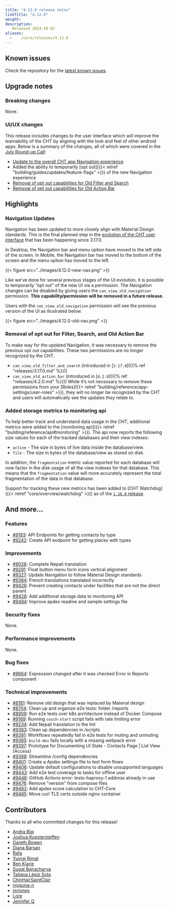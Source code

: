 ```yaml
---
title: "4.12.0 release notes"
linkTitle: "4.12.0"
weight:
description:
   Released 2024-10-02
aliases:
  -    /core/releases/4.12.0
---
```


## Known issues

Check the repository for the [latest known issues](https://github.com/medic/cht-core/issues?q=is%3Aissue+label%3A%22Affects%3A+4.12.0%22).

## Upgrade notes

### Breaking changes

None.

### UI/UX changes

This release includes changes to the user interface which will improve the learnability of the CHT by aligning with the look and feel of other android apps. Below is a summary of the changes, all of which were covered in the [July Round-up Call](https://youtube.com/watch?v=NSFRQt378Ls&t=460s):
- [Update to the overall CHT app Navigation experience](https://forum.communityhealthtoolkit.org/t/the-ui-evolution-of-the-cht/3515#navigation-6)
- Added the ability to temporarily [opt out]({{< relref "building/guides/updates/feature-flags" >}}) of the new Navigation experience
- [Removal of opt out capabilities for Old Filter and Search](https://forum.communityhealthtoolkit.org/t/feature-removal-opting-out-of-two-ui-changes/3738)
- [Removal of opt out capabilities for Old Action Bar](https://forum.communityhealthtoolkit.org/t/feature-removal-opting-out-of-two-ui-changes/3738)


## Highlights

### Navigation Updates
Navigation has been updated to more closely align with Material Design standards. This is the final planned step in the [evolution of the CHT user interface](https://forum.communityhealthtoolkit.org/t/the-ui-evolution-of-the-cht/3515/1) that has been happening since 3.17.0.

In Desktop, the Navigation bar and menu option have moved to the left side of the screen. In Mobile, the Navigation bar has moved to the bottom of the screen and the menu option has moved to the left.

{{< figure src="../images/4.12.0-new-nav.png" >}}

Like we’ve done for several previous stages of the UI evolution, it is possible to temporarily “opt out” of the new UI via a permission. The Navigation changes can be disabled by giving users the `can_view_old_navigation` permission. **This capability/permission will be removed in a future release.**

Users with the `can_view_old_navigation` permission will see the previous version of the UI as illustrated below.

{{< figure src="../images/4.12.0-old-nav.png" >}}

### Removal of opt out for Filter, Search, and Old Action Bar

To make way for the updated Navigation, it was necessary to remove the previous opt out capabilities. These two permissions are no longer recognized by the CHT.
- `can_view_old_filter_and_search` (introduced in [`3.17.0`]({{% ref "releases/3.17.0.md" %}}))
- `can_view_old_action_bar` (introduced in [`4.2.0`]({{% ref "releases/4.2.0.md" %}}))
While it’s not necessary to remove these permissions from your [Roles]({{< relref "building/reference/app-settings/user-roles" >}}), they will no longer be recognized by the CHT and users will automatically see the updates they relate to.

### Added storage metrics to monitoring api

To help better track and understand data usage in the CHT, additional metrics were added to the [monitoring api]({{< relref "building/reference/api#monitoring" >}}). The api now reports the following size values for each of the tracked databases and their view indexes:

- `active` - The size in bytes of live data inside the database/view.
- `file` - The size in bytes of the database/view as stored on disk.

In addition, the `fragmentation` metric value reported for each database will now factor in the disk usage of all the view indexes for that database. This means that the `fragmentation` value will more accurately represent the total fragmentation of the data in that database.

Support for tracking these new metrics has been added to [CHT Watchdog]({{< relref "core/overview/watchdog" >}}) as of the [`1.16.0` release](https://github.com/medic/cht-watchdog/releases/tag/1.16.0).


## And more...

### Features

- [#9193](https://github.com/medic/cht-core/issues/9193): API Endpoints for getting contacts by type
- [#9242](https://github.com/medic/cht-core/issues/9242): Create API endpoint for getting places with types

### Improvements

- [#9028](https://github.com/medic/cht-core/issues/9028): Complete Nepali translation
- [#9291](https://github.com/medic/cht-core/issues/9291): Float button menu form icons vertical alignment
- [#9327](https://github.com/medic/cht-core/issues/9327): Update Navigation to follow Material Design standards
- [#9384](https://github.com/medic/cht-core/issues/9384): French translations translated incorrectly
- [#9426](https://github.com/medic/cht-core/issues/9426): Prevent creating contacts under facilities that are not the direct parent
- [#9428](https://github.com/medic/cht-core/issues/9428): Add additional storage data to monitoring API
- [#9484](https://github.com/medic/cht-core/issues/9484): Improve apdex readme and sample settings file

### Security fixes

None.

### Performance improvements

None.

### Bug fixes

- [#8664](https://github.com/medic/cht-core/issues/8664): Expression changed after it was checked Error in Reports component

### Technical improvements

- [#8181](https://github.com/medic/cht-core/issues/8181): Remove old design that was replaced by Material design
- [#8704](https://github.com/medic/cht-core/issues/8704): Clean up and organize e2e tests: folder /reports
- [#8909](https://github.com/medic/cht-core/issues/8909): Run e2e tests  over k8s architecture instead of Docker Compose
- [#9169](https://github.com/medic/cht-core/issues/9169): Running `couch-start` script fails with rate limiting error
- [#9234](https://github.com/medic/cht-core/issues/9234): Add Nepali translation to the lint
- [#9383](https://github.com/medic/cht-core/issues/9383): Clean up dependencies in /scripts
- [#9391](https://github.com/medic/cht-core/issues/9391): Workflows repeatedly fail in e2e tests for muting and unmuting
- [#9395](https://github.com/medic/cht-core/issues/9395): `build-dev` fails locally with a missing webpack error
- [#9397](https://github.com/medic/cht-core/issues/9397): Prototype for Documenting UI State - Contacts Page | List View (Access)
- [#9398](https://github.com/medic/cht-core/issues/9398): Streamline /config dependencies
- [#9401](https://github.com/medic/cht-core/issues/9401): Create a Apdex settings file to test form flows
- [#9406](https://github.com/medic/cht-core/issues/9406): Update default configurations to disable unsupported languages
- [#9443](https://github.com/medic/cht-core/issues/9443): Add e2e test coverage to tasks for offline user
- [#9446](https://github.com/medic/cht-core/issues/9446): GitHub Actions error: tests-haproxy-1 address already in use
- [#9476](https://github.com/medic/cht-core/issues/9476): Remove "version" from compose files
- [#9483](https://github.com/medic/cht-core/issues/9483): Add apdex score calculation to CHT-Core
- [#9485](https://github.com/medic/cht-core/issues/9485): Move curl TLS certs outside nginx container



## Contributors

Thanks to all who committed changes for this release!

- [Andra Blaj](https://github.com/andrablaj)
- [Joshua Kuestersteffen](https://github.com/jkuester)
- [Gareth Bowen](https://github.com/garethbowen)
- [Diana Barsan](https://github.com/dianabarsan)
- [Rafa](https://github.com/ralfudx)
- [Yuvraj Rimal](https://github.com/1yuv)
- [Ben Kiarie](https://github.com/Benmuiruri)
- [Sugat Bajracharya](https://github.com/sugat009)
- [Tatiana Lépiz Soto](https://github.com/tatilepizs)
- [ChinHairSaintClair](https://github.com/ChinHairSaintClair)
- [njuguna-n](https://github.com/njuguna-n)
- [mrjones](https://github.com/mrjones-plip)
- [Lore](https://github.com/lorerod)
- [Jennifer Q](https://github.com/latin-panda)
